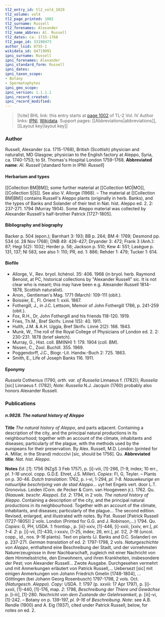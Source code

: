 ```yaml
---
tl2_entry_id: tl2_vol4_1029
tl2_volume: vol4
tl2_page_printed: 1002
tl2_surname: Russell
tl2_forenames: Alexander
tl2_name_abbrev: Al. Russell
tl2_dates: ca. 1715-1768
tl2_page_id: 33190473
author_lsid: 8755-1
wikidata_id: Q4719991
ipni_surname: Russell
ipni_forenames: Alexander
ipni_standard_form: Russell
ipni_dates: 
ipni_taxon_scope: 
- Botany
- Spermatophytes
ipni_geo_scope: 
ipni_version: 1.1.1.1
ipni_record_created: 
ipni_record_modified:
---
```


> [!cite] BHL link: this entry starts at [page 1002](https://www.biodiversitylibrary.org/page/33190473) of TL-2 Vol. IV
> Author links: [IPNI](https://www.ipni.org/a/8755-1), [Wikidata](https://www.wikidata.org/wiki/Q4719991). Support pages: [[Abbreviations|abbreviations]], [[Layout key|layout key]]

### Author

Russell, Alexander (ca. 1715-1768), British (Scottish) physician and naturalist, MD Glasgow; physician to the English factory at Aleppo, Syria, ca. 1740-1753; to St. Thomas's Hospital London 1759-1768. 
**Abbreviated name**: *Al. Russell* \[standard form in IPNI: *Russell*\]

#### Herbarium and types

[[Collection BM|BM]]; some further material at [[Collection MO|MO]], [[Collection S|S]]. See also V. Allorge (1968). – The material at [[Collection BM|BM]] contains Russell's Aleppo plants (originally in herb. Banks), and the types of Banks and Solander of their text in Nat. hist. Aleppo ed. 2. 2: 237-271. 1794 (Murray 1904). Some Aleppo material was collected by Alexander Russell's half-brother Patrick \[1727-1805\].

#### Bibliography and biography

Backer p. 504 (epon.); Barnhart 3: 193; BB p. 264; BM 4: 1769; Desmond pp. 534 (d. 28 Nov 1768); DNB 49: 426-427; Dryander 3: 472; Frank 3 (Anh.): 87; Hegi 5(2): 1032; Herder p. 58; Jackson p. 510; Kew 4: 551; Lasègue p. 131, 137; NI 583, see also 1: 110; PR, ed. 1: 886; Rehder 1: 479; Tucker 1: 614.

#### Biofile

- Allorge, V., Rev. bryol. lichénol. 35: 406. 1968 (in bryol. herb. Raymond Benoist, at PC, historical collections by "Alexander Russell" sic. It is not clear who is meant; this may have been e.g. Alexander Russell 1814-1878, Scottish naturalist).
- Anon., Gentleman's Mag. 1771 (March): 109-111 (obit.).
- Boissier, E., Fl. Orient 1: xxiii. 1867.
- Fothergill, J., *in* J.C. Lettsom, Memoir of John Fothergill 1786, p. 241-259 (obit.).
- Fox, R.H., Dr, John Fothergill and his friends 118-120. 1919.
- Fries, Th.M., Bref Skrifv. Linné 1(5): 40. 1911.
- Hulth, J.M. & A.H. Uggia, Bref Skrifv. Linné 2(2): 168. 1943.
- Munk, W., The roll of the Royal College of Physicians of London ed. 2. 2: 230-231. 1878 (brief sketch).
- Murray, G., Hist. coll. BM(NH) 1: 179. 1904 (coll. BM).
- Nissen, C., Zool. Buchill. 355. 1969.
- Poggendorff, J.C., Biogr.-Lit. Handw.-Buch 2: 725. 1863.
- Smith, E., Life of Joseph Banks 116. 1911.

#### Eponymy

*Russela* Cothenius (1790, *orth. var. of Russelia* Linnaeus f. (1782)); *Russelia* \[sic\] Linnaeus f. (1782); *Note*: *Russelia* N.J. Jacquin (1760) probably also honors Alexander Russell.

### Publications

##### n.9828. The natural history of Aleppo

**Title**
*The natural history of Aleppo*, and parts adjacent. Containing a description of the city, and the principal natural productions in its neighbourhood; together with an account of the climate, inhabitants and diseases; particularly of the plague, with the methods used by the europeans for their preservation. By Alex. Russell, M.D. London (printed for A. Millar, in the Strand) mdccclvi \[sic, should be 1756\]. Qu.
**Abbreviated title**: *Nat. hist. Aleppo*.

**Notes**
*Ed*. \[*1*\]: 1756 (NZgS 3 Feb 1757), p. \[i\]-viii, \[1\]-266, \[1-9, index; 10 err., *pl. 1-16* uncol. copp. G.D.E. Ehret, J.S. Miller). *Copies*: FI, G, Teyler. – Plants on p. 30-46.
*Dutch translation*: 1762, p. i-vi, 1-294, *pl. 1-8. Naauwkeurige en natuurlijke beschrijving van de stad Aleppo*... uyt het Engels vert. door L.T. Gronovius. Leiden (Corn. de Pecker & Corn. van Hoogeveen jr.). 1762. Qu. (*Naauwk. beschr. Aleppo*).
*Ed. 2*: 1794, in 2 vols. *The natural history of Aleppo*. Containing a description of the city, and the principal natural productions in its neighbourhood. Together with an account of the climate, inhabitants, and diseases; particularly of the plague... The second edition. Revised, enlarged, and illustrated with notes. By Pat. Russel \[Patrick Russell (1727-1805)\] 2 vols. London (Printed for G.G. and J. Robinson,...) 1794. Qu. *Copies*: G, PH, USDA.
*1*: frontisp., p. \[iii\]-xxiv, \[1\]-446, \[i\]-xxiii, \[xxiv, err.\], *pl. 1-4.*
*2*: p. \[i\]-vii, \[1\]-430, i-xxxiv, \[1-25, index; 26, err.\], *pl. 1/2, 3-16* (uncol. copp., id., nos.
*9-16* plants). Text on plants (J. Banks and D.C. Solander) on p. 237-271.
*German translation* of ed. 2: 1797-1798, 2 vols. *Naturgeschichte von Aleppo*, enthaltend eine Beschreibung der Stadt, und der vornehmsten Naturerzeugnisse in ihrer Nachbarschaft, zugleich mit einer Nachricht von dem Himmelsstriche, den Einwohnern, und ihren Krankheiten, insbesondere der Pest; von Alexander Russell... Zwote Ausgabe. Durchgesehen vermehrt und mit Anmerkungen erläutert von Patrick Russell,... Uebersezt \[sic\] mit einigen Anmerkungen von Johann Friedrich Gmelin \[1748-1804\], ... Göttingen (bei Johann Georg Rosenbusch) 1797-1798, 2 vols. Oct. (*Naturgesch. Aleppo*). *Copy*: USDA.
*1*: 1797 (p. xxviii: 17 Apr 1797), p. \[i\]-xxxii, \[1\]-440, \[1\]-176, map.
*2*: 1798, *Beschreibung der Thiere und Gewächse* p. \[i-iii\], \[1\]-280. *Nachricht von dem Zustande der Gelehrsamkeit*, p. \[iii\]-vi, \[1\]-242. – Botany on p. 139-197, *pl. 9-16* of *Beschreibung*.
*Note*: see A.B. Rendle (1900) and A. Eig (1937), cited under Patrick Russell, below, for notes on ed. 2.

